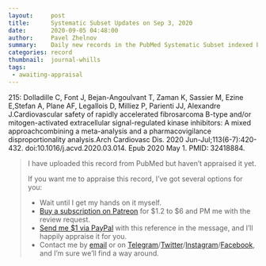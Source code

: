 ```yaml
---
layout:     post
title:      Systematic Subset Updates on Sep 3, 2020
date:       2020-09-05 04:48:00
author:     Pavel Zhelnov
summary:    Daily new records in the PubMed Systematic Subset indexed by Sep 3, 2020.
categories: record
thumbnail:  journal-whills
tags:
 - awaiting-appraisal
---
```


215: Dolladille C, Font J, Bejan-Angoulvant T, Zaman K, Sassier M, Ezine E,Stefan A, Plane AF, Legallois D, Milliez P, Parienti JJ, Alexandre J.Cardiovascular safety of rapidly accelerated fibrosarcoma B-type and/or mitogen-activated extracellular signal-regulated kinase inhibitors: A mixed approachcombining a meta-analysis and a pharmacovigilance disproportionality analysis.Arch Cardiovasc Dis. 2020 Jun-Jul;113(6-7):420-432. doi:10.1016/j.acvd.2020.03.014. Epub 2020 May 1. PMID: 32418884.

> I have uploaded this record from PubMed but haven’t appraised it yet.
>
> If you want me to appraise this record, I’ve got several options for you:
> * Wait until I get my hands on it myself.
> * [Buy a subscription on Patreon](https://patreon.com/zheln) for $1.2 to $6 and PM me with the review request.
> * [Send me $1 via PayPal](https://paypal.me/pjelnov) with this reference in the message, and I’ll happily appraise it for you.
> * Contact me by [email](mailto:pavel@zheln.com) or on [Telegram](https://t.me/drzhelnov)/[Twitter](https://twitter.com/drzhelnov)/[Instagram](https://instagram.com/igzheln)/[Facebook](https://facebook.com/drzhelnov), and I’m sure we’ll find a way around.
